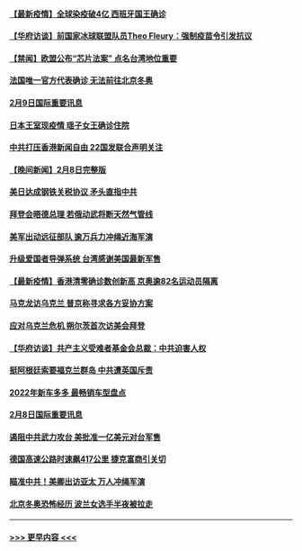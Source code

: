 #### [【最新疫情】全球染疫破4亿 西班牙国王确诊](../pages/prog202/a103343904.md?t=02100901) 
#### [【华府访谈】前国家冰球联盟队员Theo Fleury：强制疫苗令引发抗议](../pages/prog202/a103343856.md?t=02100901) 
#### [【禁闻】欧盟公布“芯片法案” 点名台湾地位重要](../pages/prog202/a103343847.md?t=02100901) 
#### [法国唯一官方代表确诊 无法前往北京冬奥](../pages/prog202/a103343780.md?t=02100901) 
#### [2月9日国际重要讯息](../pages/prog202/a103343616.md?t=02100901) 
#### [日本王室现疫情 瑶子女王确诊住院](../pages/prog202/a103343604.md?t=02100901) 
#### [中共打压香港新闻自由   22国发联合声明关注](../pages/prog202/a103343481.md?t=02100901) 
#### [【晚间新闻】2月8日完整版](../pages/prog202/a103343381.md?t=02100901) 
#### [美日达成钢铁关税协议 矛头直指中共](../pages/prog202/a103343161.md?t=02100901) 
#### [拜登会晤德总理 若俄动武将断天然气管线](../pages/prog202/a103343189.md?t=02100901) 
#### [美军出动远征部队 逾万兵力冲绳近海军演](../pages/prog202/a103343156.md?t=02100901) 
#### [升级爱国者导弹系统 台湾感谢美国最新军售](../pages/prog202/a103343145.md?t=02100901) 
#### [【最新疫情】香港清零确诊数创新高 京奥逾82名运动员隔离](../pages/prog202/a103343049.md?t=02100901) 
#### [马克龙访乌克兰 普京称寻求各方妥协方案](../pages/prog202/a103342954.md?t=02100901) 
#### [应对乌克兰危机 朔尔茨首次访美会拜登](../pages/prog202/a103342947.md?t=02100901) 
#### [【华府访谈】共产主义受难者基金会总裁：中共迫害人权](../pages/prog202/a103342930.md?t=02100901) 
#### [挺阿根廷索要福克兰群岛 中共遭英国斥责](../pages/prog202/a103342790.md?t=02100901) 
#### [2022年新车多多 最畅销车型盘点](../pages/prog202/a103342839.md?t=02100901) 
#### [2月8日国际重要讯息](../pages/prog202/a103342672.md?t=02100901) 
#### [遏阻中共武力攻台 美批准一亿美元对台军售](../pages/prog202/a103342662.md?t=02100901) 
#### [德国高速公路时速飙417公里 捷克富商引关切](../pages/prog202/a103342520.md?t=02100901) 
#### [瞄准中共！美卿出访亚太 万人冲绳军演](../pages/prog202/a103342575.md?t=02100901) 
#### [北京冬奥恐怖经历 波兰女选手半夜被拉走](../pages/prog202/a103342532.md?t=02100901) 

----
#### [ >>> 更早内容 <<< ](../indexes/prog202-earlier.md)
